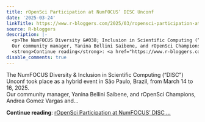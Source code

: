 ```yaml
---
title: rOpenSci Participation at NumFOCUS’ DISC Unconf
date: '2025-03-24'
linkTitle: https://www.r-bloggers.com/2025/03/ropensci-participation-at-numfocus-disc-unconf/
source: R-bloggers
description: |-
  <p>The NumFOCUS Diversity &#038; Inclusion in Scientific Computing (“DISC”) Unconf took place as a hybrid event in São Paulo, Brazil, from March 14 to 16, 2025.<br />
  Our community manager, Yanina Bellini Saibene, and rOpenSci Champions, Andrea Gomez Vargas and...</p>
  <strong>Continue reading</strong>: <a href="https://www.r-bloggers.com/2025/03/ropensci-participation-at-numfocus-disc-unconf/">rOpenSci Participation at NumFOCUS’ DISC ...
disable_comments: true
---
```

<p>The NumFOCUS Diversity &#038; Inclusion in Scientific Computing (“DISC”) Unconf took place as a hybrid event in São Paulo, Brazil, from March 14 to 16, 2025.<br />
Our community manager, Yanina Bellini Saibene, and rOpenSci Champions, Andrea Gomez Vargas and...</p>
<strong>Continue reading</strong>: <a href="https://www.r-bloggers.com/2025/03/ropensci-participation-at-numfocus-disc-unconf/">rOpenSci Participation at NumFOCUS’ DISC ...